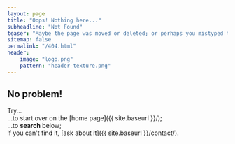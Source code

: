 ```yaml
---
layout: page
title: "Oops! Nothing here..."
subheadline: "Not Found"
teaser: "Maybe the page was moved or deleted; or perhaps you mistyped the link?"
sitemap: false
permalink: "/404.html"
header:
    image: "logo.png"
    pattern: "header-texture.png"
---
```

## No problem!

Try...  
...to start over on the [home page]({{ site.baseurl }}/);  
...to **search** below;  
if you can't find it, [ask about it]({{ site.baseurl }}/contact/).
